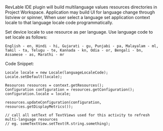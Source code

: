 
RevLable IDE plugin will build multilanguage values resources directories in Project Workspace.
Application may build UI for language change through listview or spinner, When user select a language set application context locale to that language locale code programmatically.

Set device locale to use resource as per language.
Use language code to set locale as follows:
```
English - en, Hindi - hi, Gujarati - gu, Punjabi - pa, Malayalam - ml, Tamil - ta, Telugu - te, Kannada - kn, Odia - or, Bengali - bn, Assamese - as, Marathi - mr
```
Code Snippet:
```
Locale locale = new Locale(languageLocaleCode);
Locale.setDefault(locale);

Resources resources = context.getResources();
Configuration configuration = resources.getConfiguration();
configuration.locale = locale;

resources.updateConfiguration(configuration, resources.getDisplayMetrics());

// call all setText of TextViews used for this activity to refresh multi-language resources
// eg. someTextView.setText(R.string.something);
```
